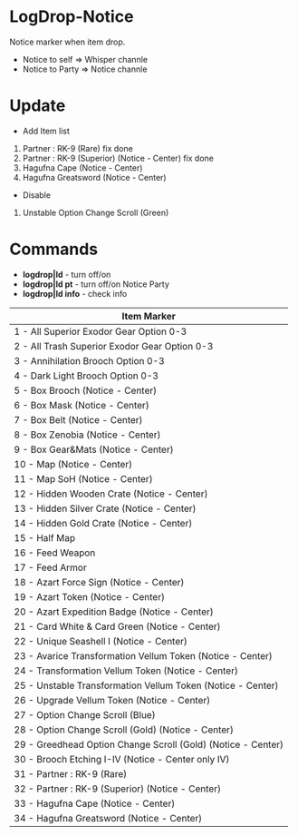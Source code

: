 # LogDrop-Notice
Notice marker when item drop.
- Notice to self => Whisper channle
- Notice to Party => Notice channle

# Update
- Add Item list

1. Partner : RK-9 (Rare) fix done
2. Partner : RK-9 (Superior) (Notice - Center) fix done
3. Hagufna Cape (Notice - Center)
4. Hagufna Greatsword (Notice - Center)

- Disable
1. Unstable Option Change Scroll (Green)


# Commands 
- **logdrop|ld** - turn off/on
- **logdrop|ld pt** - turn off/on Notice Party
- **logdrop|ld info** - check info

| Item Marker |
| ------------------------ |
| 1 - All Superior Exodor Gear Option 0-3 |
| 2 - All Trash Superior Exodor Gear Option 0-3 |
| 3 - Annihilation Brooch Option 0-3 |
| 4 - Dark Light Brooch Option 0-3 |
| 5 - Box Brooch (Notice - Center) |
| 6 - Box Mask (Notice - Center) |
| 7 - Box Belt (Notice - Center) |
| 8 - Box Zenobia (Notice - Center) |
| 9 - Box Gear&Mats (Notice - Center) |
| 10 - Map (Notice - Center) |
| 11 - Map SoH (Notice - Center) |
| 12 - Hidden Wooden Crate (Notice - Center) |
| 13 - Hidden Silver Crate (Notice - Center) |
| 14 - Hidden Gold Crate (Notice - Center) |
| 15 - Half Map |
| 16 - Feed Weapon |
| 17 - Feed Armor |
| 18 - Azart Force Sign (Notice - Center) |
| 19 - Azart Token (Notice - Center) |
| 20 - Azart Expedition Badge (Notice - Center) |
| 21 - Card White & Card Green (Notice - Center) |
| 22 - Unique Seashell I (Notice - Center) |
| 23 - Avarice Transformation Vellum Token (Notice - Center) |
| 24 - Transformation Vellum Token (Notice - Center) |
| 25 - Unstable Transformation Vellum Token (Notice - Center) |
| 26 - Upgrade Vellum Token (Notice - Center) |
| 27 - Option Change Scroll (Blue) |
| 28 - Option Change Scroll (Gold) (Notice - Center) |
| 29 - Greedhead Option Change Scroll (Gold) (Notice - Center) |
| 30 - Brooch Etching I-IV (Notice - Center only IV) |
| 31 - Partner : RK-9 (Rare) |
| 32 - Partner : RK-9 (Superior) (Notice - Center) |
| 33 - Hagufna Cape (Notice - Center) |
| 34 - Hagufna Greatsword (Notice - Center) |
